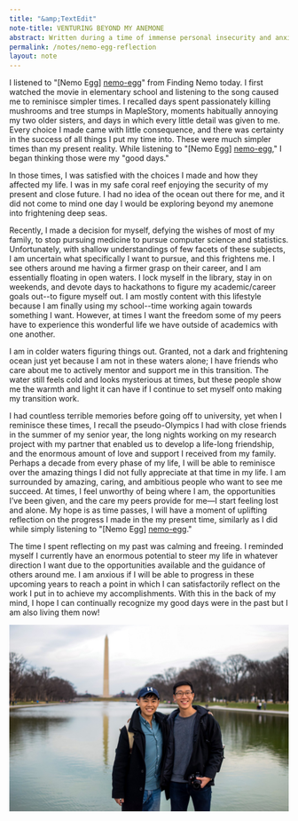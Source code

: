 ```yaml
---
title: "&amp;TextEdit"
note-title: VENTURING BEYOND MY ANEMONE
abstract: Written during a time of immense personal insecurity and anxiousness, I reflect on my choice to switch pursuits to computer science and my goal to continually reflect on the past to perceive the present from the future. These thoughts are derived from a listening to Nemo Egg.
permalink: /notes/nemo-egg-reflection
layout: note
---
```


I listened to "[Nemo Egg] [nemo-egg]" from Finding Nemo today. I first watched the movie in elementary school and listening to the song caused me to reminisce simpler times. I recalled days spent passionately killing mushrooms and tree stumps in MapleStory, moments habitually annoying my two older sisters, and days in which every little detail was given to me. Every choice I made came with little consequence, and there was certainty in the success of all things I put my time into. These were much simpler times than my present reality. While listening to "[Nemo Egg] [nemo-egg]," I began thinking those were my "good days."

In those times, I was satisfied with the choices I made and how they affected my life. I was in my safe coral reef enjoying the security of my present and close future. I had no idea of the ocean out there for me, and it did not come to mind one day I would be exploring beyond my anemone into frightening deep seas.

Recently, I made a decision for myself, defying the wishes of most of my family, to stop pursuing medicine to pursue computer science and statistics. Unfortunately, with shallow understandings of few facets of these subjects, I am uncertain what specifically I want to pursue, and this frightens me. I see others around me having a firmer grasp on their career, and I am essentially floating in open waters. I lock myself in the library, stay in on weekends, and devote days to hackathons to figure my academic/career goals out--to figure myself out. I am mostly content with this lifestyle because I am finally using my school--time working again towards something I want. However, at times I want the freedom some of my peers have to experience this wonderful life we have outside of academics with one another.

I am in colder waters figuring things out. Granted, not a dark and frightening ocean just yet because I am not in these waters alone; I have friends who care about me to actively mentor and support me in this transition. The water still feels cold and looks mysterious at times, but these people show me the warmth and light it can have if I continue to set myself onto making my transition work.

I had countless terrible memories before going off to university, yet when I reminisce these times, I recall the pseudo-Olympics I had with close friends in the summer of my senior year, the long nights working on my research project with my partner that enabled us to develop a life-long friendship, and the enormous amount of love and support I received from my family. Perhaps a decade from every phase of my life, I will be able to reminisce over the amazing things I did not fully appreciate at that time in my life. I am surrounded by amazing, caring, and ambitious people who want to see me succeed. At times, I feel unworthy of being where I am, the opportunities I’ve been given, and the care my peers provide for me—I start feeling lost and alone. My hope is as time passes, I will have a moment of uplifting reflection on the progress I made in the my present time, similarly as I did while simply listening to "[Nemo Egg] [nemo-egg]."

The time I spent reflecting on my past was calming and freeing. I reminded myself I currently have an enormous potential to steer my life in whatever direction I want due to the opportunities available and the guidance of others around me. I am anxious if I will be able to progress in these upcoming years to reach a point in which I can satisfactorily reflect on the work I put in to achieve my accomplishments. With this in the back of my mind, I hope I can continually recognize my good days were in the past but I am also living them now!

<center>
	<img src="/assets/img/notes/hugh-and-me.jpeg" class="note-photo"/>
</center>

[nemo-egg]: https://www.youtube.com/watch?v=uYuXG0C2tsk